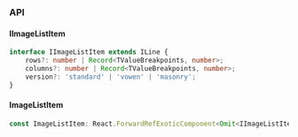 

### API

#### IImageListItem

```ts
interface IImageListItem extends ILine {
    rows?: number | Record<TValueBreakpoints, number>;
    columns?: number | Record<TValueBreakpoints, number>;
    version?: 'standard' | 'vowen' | 'masonry';
}
```

#### ImageListItem

```ts
const ImageListItem: React.ForwardRefExoticComponent<Omit<IImageListItem, "ref"> & React.RefAttributes<unknown>>;
```

